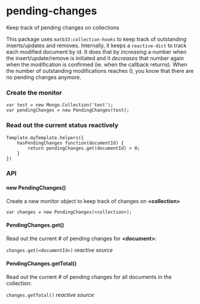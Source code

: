# pending-changes
Keep track of pending changes on collections

This package uses `matb33:collection-hooks` to keep track of outstanding inserts/updates and removes. Internally, it keeps a `reactive-dict` to track each modified document by id. It does that by *increasing* a number when the insert/update/remove is initiated and it *decreases* that number again when the modification is confirmed (ie. when the callback returns). When the number of outstanding modifications reaches 0, you know that there are no pending changes anymore.

### Create the monitor 
```
var test = new Mongo.Collection('test'); 
var pendingChanges = new PendingChanges(test);

```

### Read out the current status reactively
```
Template.myTemplate.helpers({
	hasPendingChanges function(documentId) {
		return pendingChanges.get(documentId) > 0;
	}
})
```

### API
#### new PendingChanges()

Create a new monitor object to keep track of changes on **\<collection\>**

`var changes = new PendingChanges(<collection>);`

#### PendingChanges.get(<documentId>)
Read out the current # of pending changes for **\<document>**:

`changes.get(<documentId>)` *reactive source*

#### PendingChanges.getTotal()
Read out the current # of pending changes for all documents in the collection:

`changes.getTotal()` *reactive source*

